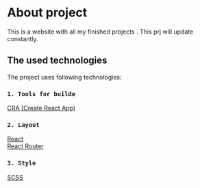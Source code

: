 # About project

This is a website with all my finished projects . This prj will update constantly.

## The used technologies

The project uses following technologies:

### `1. Tools for builde`

[CRA (Create React App)](https://create-react-app.dev/) 

### `2. Layout`

[React](https://react.dev/)  
[React Router](https://reactrouter.com/) 

### `3. Style`

[SCSS](https://sass-lang.com/) 
